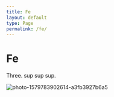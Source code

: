 ```yaml
---
title: Fe
layout: default
type: Page
permalink: /fe/
---
```


# Fe

Three. sup sup sup.

![photo-1579783902614-a3fb3927b6a5](https://images.unsplash.com/photo-1579783902614-a3fb3927b6a5?ixlib=rb-4.1.0&q=85&fm=jpg&crop=entropy&cs=srgb)